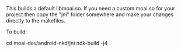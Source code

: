 This builds a default libmoai.so. If you need a custom moai.so for your project then copy the "jni" folder somewhere and make your changes directly to the makefiles.

To build:

cd moai-dev/android-nkd/jni
ndk-build -j4

